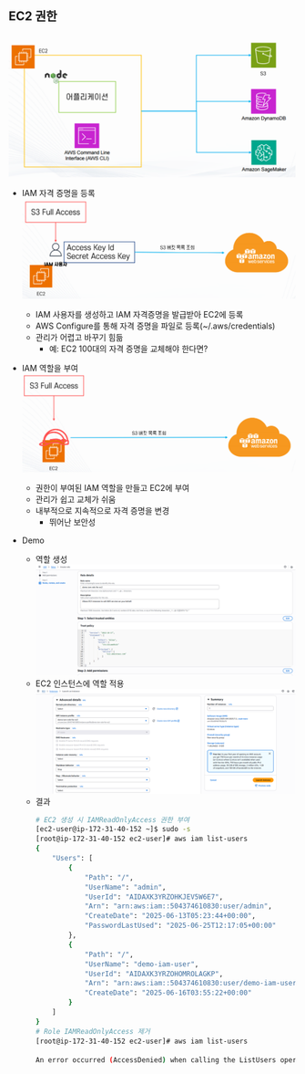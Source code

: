 ## EC2 권한

<img src="images/ec2-authority.png" alt="ec2-authority" />

- IAM 자격 증명을 등록
    <img src="images/role1.png" alt="role1" />
  - IAM 사용자를 생성하고 IAM 자격증명을 발급받아 EC2에 등록
  - AWS Configure를 통해 자격 증명을 파일로 등록(~/.aws/credentials)
  - 관리가 어렵고 바꾸기 힘듦
    - 예: EC2 100대의 자격 증명을 교체해야 한다면?

- IAM 역할을 부여
    <img src="images/role2.png" alt="role2" />
  - 권한이 부여된 IAM 역할을 만들고 EC2에 부여
  - 관리가 쉽고 교체가 쉬움
  - 내부적으로 지속적으로 자격 증명을 변경
    - 뛰어난 보안성

- Demo
  - 역할 생성
    <img src="images/iam-for-ec2.png" alt="iam-for-ec2" />
  - EC2 인스턴스에 역할 적용
    <img src="images/iam-for-ec2-advanced.png" alt="iam-for-ec2-advanced" />
  - 결과
    ```bash
    # EC2 생성 시 IAMReadOnlyAccess 권한 부여 
    [ec2-user@ip-172-31-40-152 ~]$ sudo -s
    [root@ip-172-31-40-152 ec2-user]# aws iam list-users
    {
        "Users": [
            {
                "Path": "/",
                "UserName": "admin",
                "UserId": "AIDAXK3YRZOHKJEV5W6E7",
                "Arn": "arn:aws:iam::504374610830:user/admin",
                "CreateDate": "2025-06-13T05:23:44+00:00",
                "PasswordLastUsed": "2025-06-25T12:17:05+00:00"
            },
            {
                "Path": "/",
                "UserName": "demo-iam-user",
                "UserId": "AIDAXK3YRZOHOMROLAGKP",
                "Arn": "arn:aws:iam::504374610830:user/demo-iam-user",
                "CreateDate": "2025-06-16T03:55:22+00:00"
            }
        ]
    }
    # Role IAMReadOnlyAccess 제거
    [root@ip-172-31-40-152 ec2-user]# aws iam list-users

    An error occurred (AccessDenied) when calling the ListUsers operation: User: arn:aws:sts::504374610830:assumed-role/demo-iam-role-for-ec2/i-01316779e9879de2a is not authorized to perform: iam:ListUsers on resource: arn:aws:iam::504374610830:user/ because no identity-based policy allows the iam:ListUsers action
    ```
